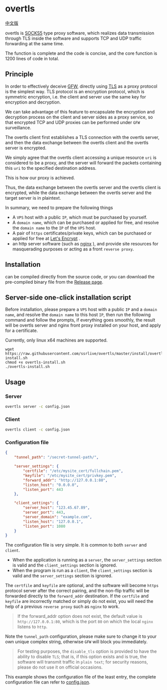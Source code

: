 # overtls

[中文版](readme-cn.md)

overtls is [SOCKS5](https://en.wikipedia.org/wiki/SOCKS#SOCKS5) type proxy software, which realizes data transmission through TLS inside the software and supports TCP and UDP traffic forwarding at the same time.

The function is complete and the code is concise, and the core function is 1200 lines of code in total.

## Principle

In order to effectively deceive [GFW](https://en.wikipedia.org/wiki/Great_Firewall), directly using [TLS](https://en.wikipedia.org/wiki/Transport_Layer_Security) as a proxy protocol is the simplest way. TLS protocol is an encryption protocol, which is symmetric encryption, i.e. the client and server use the same key for encryption and decryption.

We can take advantage of this feature to encapsulate the encryption and decryption process on the client and server sides as a proxy service, so that encrypted TCP and UDP proxies can be performed under `GFW` surveillance.

The overtls client first establishes a TLS connection with the overtls server, and then the data exchange between the overtls client and the overtls server is encrypted.

We simply agree that the overtls client accessing a unique resource `uri` is considered to be a proxy, and the server will forward the packets containing this `uri` to the specified destination address.

This is how our proxy is achieved.

Thus, the data exchange between the overtls server and the overtls client is encrypted, while the data exchange between the overtls server and the target server is in plaintext.

In summary, we need to prepare the following things
-    A `VPS` host with a public `IP`, which must be purchased by yourself.
-    A `domain name`, which can be purchased or applied for free, and resolve the `domain name` to the `IP` of the `VPS` host.
-    A pair of `https` certificates/private keys, which can be purchased or applied for free at [Let's Encrypt](https://letsencrypt.org/) .
-    an http server software (such as [nginx](https://www.nginx.com/) ), and provide site resources for masquerading purposes or acting as a front `reverse proxy`.

## Installation

can be compiled directly from the source code, or you can download the pre-compiled binary file from the [Release page](https://github.com/ssrlive/overtls/releases).

## Server-side one-click installation script

Before installation, please prepare a `VPS` host with a public `IP` and a `domain name`, and resolve the `domain name` to this host `IP`, then run the following command and follow the prompts, if everything goes smoothly, the result will be overtls server and nginx front proxy installed on your host, and apply for a certificate.

Currently, only linux x64 machines are supported.

```
wget https://raw.githubusercontent.com/ssrlive/overtls/master/install/overtls-install.sh
chmod +x overtls-install.sh
./overtls-install.sh
```

## Usage

### Server
```bash
overtls server -c config.json
```

### Client
```bash
overtls client -c config.json
```

### Configuration file
```json
{
    "tunnel_path": "/secret-tunnel-path/",

    "server_settings": {
        "certfile": "/etc/mysite_cert/fullchain.pem",
        "keyfile": "/etc/mysite_cert/privkey.pem",
        "forward_addr": "http://127.0.0.1:80",
        "listen_host": "0.0.0.0",
        "listen_port": 443
    },

    "client_settings": {
        "server_host": "123.45.67.89",
        "server_port": 443,
        "server_domain": "example.com",
        "listen_host": "127.0.0.1",
        "listen_port": 1080
    }
}
```

The configuration file is very simple. It is common to both `server` and `client`.
-    When the application is running as a `server`, the `server_settings` section is valid and the `client_settings` section is ignored.
-    When the program is run as a `client`, the `client_settings` section is valid and the `server_settings` section is ignored.

The `certfile` and `keyfile` are optional, and the software will become `https` protocol server after the correct pairing, and the non-flip traffic will be forwarded directly to the `forward_addr` destination. If the `certfile` and `keyfile` are incorrectly matched or simply do not exist, you will need the help of a previous `reverse proxy` such as `nginx` to work.

>    If the forward_addr option does not exist, the default value is `http://127.0.0.1:80`, which is the port `80` on which the local `nginx` listens to `http`.

Note the `tunnel_path` configuration, please make sure to change it to your own unique complex string, otherwise `GFW` will block you immediately.

>    For testing purposes, the `disable_tls` option is provided to have the ability to disable `TLS`; that is, if this option exists and is true, the software will transmit traffic in `plain text`; for security reasons, please do not use it on official occasions.

This example shows the configuration file of the least entry, the complete configuration file can refer to [config.json](config.json).
